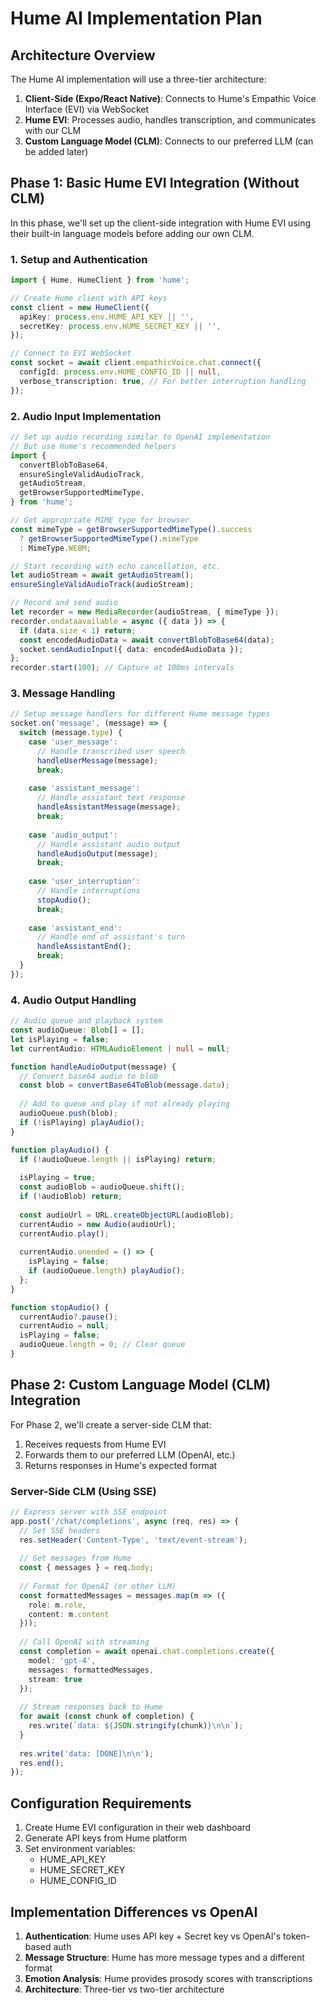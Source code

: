 # Hume AI Implementation Plan

## Architecture Overview

The Hume AI implementation will use a three-tier architecture:

1. **Client-Side (Expo/React Native)**: Connects to Hume's Empathic Voice Interface (EVI) via WebSocket
2. **Hume EVI**: Processes audio, handles transcription, and communicates with our CLM
3. **Custom Language Model (CLM)**: Connects to our preferred LLM (can be added later)

## Phase 1: Basic Hume EVI Integration (Without CLM)

In this phase, we'll set up the client-side integration with Hume EVI using their built-in language models before adding our own CLM.

### 1. Setup and Authentication

```typescript
import { Hume, HumeClient } from 'hume';

// Create Hume client with API keys
const client = new HumeClient({
  apiKey: process.env.HUME_API_KEY || '',
  secretKey: process.env.HUME_SECRET_KEY || '',
});

// Connect to EVI WebSocket
const socket = await client.empathicVoice.chat.connect({
  configId: process.env.HUME_CONFIG_ID || null,
  verbose_transcription: true, // For better interruption handling
});
```

### 2. Audio Input Implementation

```typescript
// Set up audio recording similar to OpenAI implementation
// But use Hume's recommended helpers
import {
  convertBlobToBase64,
  ensureSingleValidAudioTrack,
  getAudioStream,
  getBrowserSupportedMimeType,
} from 'hume';

// Get appropriate MIME type for browser
const mimeType = getBrowserSupportedMimeType().success 
  ? getBrowserSupportedMimeType().mimeType 
  : MimeType.WEBM;

// Start recording with echo cancellation, etc.
let audioStream = await getAudioStream();
ensureSingleValidAudioTrack(audioStream);

// Record and send audio
let recorder = new MediaRecorder(audioStream, { mimeType });
recorder.ondataavailable = async ({ data }) => {
  if (data.size < 1) return;
  const encodedAudioData = await convertBlobToBase64(data);
  socket.sendAudioInput({ data: encodedAudioData });
};
recorder.start(100); // Capture at 100ms intervals
```

### 3. Message Handling

```typescript
// Setup message handlers for different Hume message types
socket.on('message', (message) => {
  switch (message.type) {
    case 'user_message':
      // Handle transcribed user speech
      handleUserMessage(message);
      break;
      
    case 'assistant_message':
      // Handle assistant text response
      handleAssistantMessage(message);
      break;
      
    case 'audio_output':
      // Handle assistant audio output
      handleAudioOutput(message);
      break;
      
    case 'user_interruption':
      // Handle interruptions
      stopAudio();
      break;
      
    case 'assistant_end':
      // Handle end of assistant's turn
      handleAssistantEnd();
      break;
  }
});
```

### 4. Audio Output Handling

```typescript
// Audio queue and playback system
const audioQueue: Blob[] = [];
let isPlaying = false;
let currentAudio: HTMLAudioElement | null = null;

function handleAudioOutput(message) {
  // Convert base64 audio to blob
  const blob = convertBase64ToBlob(message.data);
  
  // Add to queue and play if not already playing
  audioQueue.push(blob);
  if (!isPlaying) playAudio();
}

function playAudio() {
  if (!audioQueue.length || isPlaying) return;
  
  isPlaying = true;
  const audioBlob = audioQueue.shift();
  if (!audioBlob) return;
  
  const audioUrl = URL.createObjectURL(audioBlob);
  currentAudio = new Audio(audioUrl);
  currentAudio.play();
  
  currentAudio.onended = () => {
    isPlaying = false;
    if (audioQueue.length) playAudio();
  };
}

function stopAudio() {
  currentAudio?.pause();
  currentAudio = null;
  isPlaying = false;
  audioQueue.length = 0; // Clear queue
}
```

## Phase 2: Custom Language Model (CLM) Integration

For Phase 2, we'll create a server-side CLM that:
1. Receives requests from Hume EVI
2. Forwards them to our preferred LLM (OpenAI, etc.)
3. Returns responses in Hume's expected format

### Server-Side CLM (Using SSE)

```typescript
// Express server with SSE endpoint
app.post('/chat/completions', async (req, res) => {
  // Set SSE headers
  res.setHeader('Content-Type', 'text/event-stream');
  
  // Get messages from Hume
  const { messages } = req.body;
  
  // Format for OpenAI (or other LLM)
  const formattedMessages = messages.map(m => ({
    role: m.role,
    content: m.content
  }));
  
  // Call OpenAI with streaming
  const completion = await openai.chat.completions.create({
    model: 'gpt-4',
    messages: formattedMessages,
    stream: true
  });
  
  // Stream responses back to Hume
  for await (const chunk of completion) {
    res.write(`data: ${JSON.stringify(chunk)}\n\n`);
  }
  
  res.write('data: [DONE]\n\n');
  res.end();
});
```

## Configuration Requirements

1. Create Hume EVI configuration in their web dashboard
2. Generate API keys from Hume platform
3. Set environment variables:
   - HUME_API_KEY
   - HUME_SECRET_KEY
   - HUME_CONFIG_ID

## Implementation Differences vs OpenAI

1. **Authentication**: Hume uses API key + Secret key vs OpenAI's token-based auth
2. **Message Structure**: Hume has more message types and a different format
3. **Emotion Analysis**: Hume provides prosody scores with transcriptions
4. **Architecture**: Three-tier vs two-tier architecture 